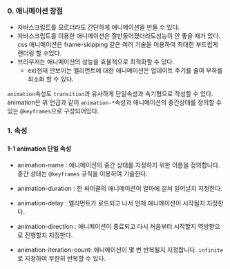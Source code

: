 ### 0. 애니메이션 장점

- 자바스크립트를 모르더라도 간단하게 애니메이션을 만들 수 있다.
- 자바스크립트를 이용한 애니메이션은 잘만들어졌더라도성능이 안 좋을 때가 있다.  css 애니메이션은 frame-skipping 같은 여러 기술을 이용하여 최대한 부드럽게 랜더링 할 수있다.
- 브라우저는 애니메이션의 성능을 효율적으로 최적화할 수 있다.
	- ex)현재 안보이는 엘리먼트에 대한 애니메이션은 업데이트 주기를 줄여 부하를 최소화 할 수 있다.

`animation`속성도 `transition`과 유사하게 단일속성과 속기형으로 작성할 수 있다.
animation은 위 언급과 같이 `animation-*`속성과 애니메이션의 중간상태를 정의할 수 있는 `@keyframes`으로 구성되어있다.


### 1. 속성
#### 1-1 animation 단일 속성

- animation-name : 애니메이션의 중간 상태를 지정하기 위한 이름을 정의합니다. 중간 상태는 `@keyframes` 규칙을 이용하여 기술한다.

- animation-duration : 한 싸이클의 애니메이션이 얼마에 걸쳐 일어날지 지정한다.

- animation-delay : 엘리먼트가 로드되고 나서 언제 애니메이션이 시작될지 지정한다.

- animation-direction : 애니메이션이 종료되고 다시 처음부터 시작할지 역방향으로 진행할지 지정한다.

- animation-iteration-count: 애니메이션이 몇 번 반복될지 지정합니다. `infinite` 로 지정하여 무한히 반복할 수 있다.

